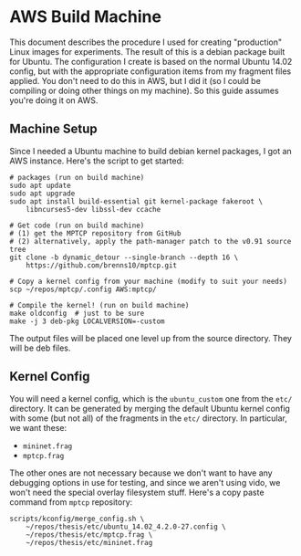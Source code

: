 AWS Build Machine
=================

This document describes the procedure I used for creating "production" Linux
images for experiments. The result of this is a debian package built for Ubuntu.
The configuration I create is based on the normal Ubuntu 14.02 config, but with
the appropriate configuration items from my fragment files applied. You don't
need to do this in AWS, but I did it (so I could be compiling or doing other
things on my machine). So this guide assumes you're doing it on AWS.

Machine Setup
-------------

Since I needed a Ubuntu machine to build debian kernel packages, I got an AWS
instance. Here's the script to get started:

    # packages (run on build machine)
    sudo apt update
    sudo apt upgrade
    sudo apt install build-essential git kernel-package fakeroot \
        libncurses5-dev libssl-dev ccache

    # Get code (run on build machine)
    # (1) get the MPTCP repository from GitHub
    # (2) alternatively, apply the path-manager patch to the v0.91 source tree
    git clone -b dynamic_detour --single-branch --depth 16 \
        https://github.com/brenns10/mptcp.git

    # Copy a kernel config from your machine (modify to suit your needs)
    scp ~/repos/mptcp/.config AWS:mptcp/

    # Compile the kernel! (run on build machine)
    make oldconfig  # just to be sure
    make -j 3 deb-pkg LOCALVERSION=-custom

The output files will be placed one level up from the source directory. They
will be deb files.

Kernel Config
-------------

You will need a kernel config, which is the `ubuntu_custom` one from the `etc/`
directory. It can be generated by merging the default Ubuntu kernel config with
some (but not all) of the fragments in the `etc/` directory. In particular, we
want these:

- `mininet.frag`
- `mptcp.frag`

The other ones are not necessary because we don't want to have any debugging
options in use for testing, and since we aren't using vido, we won't need the
special overlay filesystem stuff. Here's a copy paste command from `mptcp`
repository:

    scripts/kconfig/merge_config.sh \
        ~/repos/thesis/etc/ubuntu_14.02_4.2.0-27.config \
        ~/repos/thesis/etc/mptcp.frag \
        ~/repos/thesis/etc/mininet.frag
